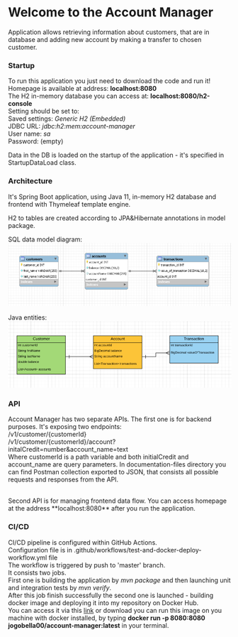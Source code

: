 # Welcome to the Account Manager
Application allows retrieving information about customers, 
that are in database and adding new account by making a transfer to chosen customer.

### Startup

To run this application you just need to download the code and run it!
<br>Homepage is available at address: **localhost:8080**
<br>The H2 in-memory database you can access at: **localhost:8080/h2-console**
<br>Setting should be set to: 
<br>
Saved settings: *Generic H2 (Embedded)*
<br>
JDBC URL: *jdbc:h2:mem:account-manager*
<br>
User name: *sa*
<br>
Password: (empty)

Data in the DB is loaded on the startup of the application - it's specified in StartupDataLoad class.

### Architecture
It's Spring Boot application, using Java 11, in-memory H2 database and frontend with Thymeleaf template engine.

H2 to tables are created according to JPA&Hibernate annotations in model package.

SQL data model diagram:
<img src="/documentation-files/sql_diagram.png" alt="SQL Diagram">

Java entities:
<img src="/documentation-files/java_class_diagram.png" alt="Java classes">

### API

Account Manager has two separate APIs. 
The first one is for backend purposes.
It's exposing two endpoints:
<br>/v1/customer/{customerId}
<br>/v1/customer/{customerId}/account?initalCredit=number&account_name=text
<br>
Where customerId is a path variable and both initialCredit and account_name are query parameters.
In documentation-files directory you can find Postman collection exported to JSON, that consists all possible 
requests and responses from the API.

<br>
Second API is for managing frontend data flow. You can access homepage at the 
address **localhost:8080** after you run the application.

### CI/CD

CI/CD pipeline is configured within GitHub Actions.
<br>Configuration file is in .github/workflows/test-and-docker-deploy-workflow.yml file
<br>The workflow is triggered by push to 'master' branch.
<br>It consists two jobs.
<br>First one is building the application by *mvn package* and then launching unit 
and integration tests by *mvn verify*.
<br>After this job finish successfully the second one is launched - 
building docker image and deploying it into my repository on Docker Hub.
<br>You can access it via this [link](https://hub.docker.com/repository/docker/jogobella00/account-manager) 
or download you can run this image on you machine with docker installed, by typing 
**docker run -p 8080:8080 jogobella00/account-manager:latest** in your terminal. 